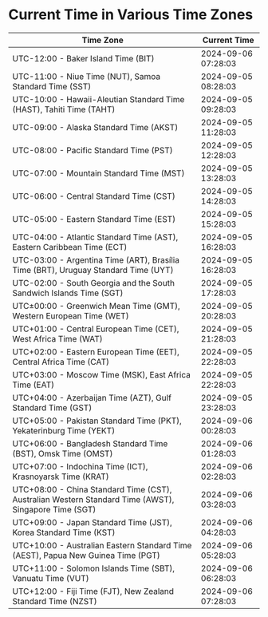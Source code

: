 # Current Time in Various Time Zones

| Time Zone | Current Time |
|-----------|--------------|
| UTC-12:00 - Baker Island Time (BIT) | 2024-09-06 07:28:03 |
| UTC-11:00 - Niue Time (NUT), Samoa Standard Time (SST) | 2024-09-05 08:28:03 |
| UTC-10:00 - Hawaii-Aleutian Standard Time (HAST), Tahiti Time (TAHT) | 2024-09-05 09:28:03 |
| UTC-09:00 - Alaska Standard Time (AKST) | 2024-09-05 11:28:03 |
| UTC-08:00 - Pacific Standard Time (PST) | 2024-09-05 12:28:03 |
| UTC-07:00 - Mountain Standard Time (MST) | 2024-09-05 13:28:03 |
| UTC-06:00 - Central Standard Time (CST) | 2024-09-05 14:28:03 |
| UTC-05:00 - Eastern Standard Time (EST) | 2024-09-05 15:28:03 |
| UTC-04:00 - Atlantic Standard Time (AST), Eastern Caribbean Time (ECT) | 2024-09-05 16:28:03 |
| UTC-03:00 - Argentina Time (ART), Brasília Time (BRT), Uruguay Standard Time (UYT) | 2024-09-05 16:28:03 |
| UTC-02:00 - South Georgia and the South Sandwich Islands Time (SGT) | 2024-09-05 17:28:03 |
| UTC±00:00 - Greenwich Mean Time (GMT), Western European Time (WET) | 2024-09-05 20:28:03 |
| UTC+01:00 - Central European Time (CET), West Africa Time (WAT) | 2024-09-05 21:28:03 |
| UTC+02:00 - Eastern European Time (EET), Central Africa Time (CAT) | 2024-09-05 22:28:03 |
| UTC+03:00 - Moscow Time (MSK), East Africa Time (EAT) | 2024-09-05 22:28:03 |
| UTC+04:00 - Azerbaijan Time (AZT), Gulf Standard Time (GST) | 2024-09-05 23:28:03 |
| UTC+05:00 - Pakistan Standard Time (PKT), Yekaterinburg Time (YEKT) | 2024-09-06 00:28:03 |
| UTC+06:00 - Bangladesh Standard Time (BST), Omsk Time (OMST) | 2024-09-06 01:28:03 |
| UTC+07:00 - Indochina Time (ICT), Krasnoyarsk Time (KRAT) | 2024-09-06 02:28:03 |
| UTC+08:00 - China Standard Time (CST), Australian Western Standard Time (AWST), Singapore Time (SGT) | 2024-09-06 03:28:03 |
| UTC+09:00 - Japan Standard Time (JST), Korea Standard Time (KST) | 2024-09-06 04:28:03 |
| UTC+10:00 - Australian Eastern Standard Time (AEST), Papua New Guinea Time (PGT) | 2024-09-06 05:28:03 |
| UTC+11:00 - Solomon Islands Time (SBT), Vanuatu Time (VUT) | 2024-09-06 06:28:03 |
| UTC+12:00 - Fiji Time (FJT), New Zealand Standard Time (NZST) | 2024-09-06 07:28:03 |
